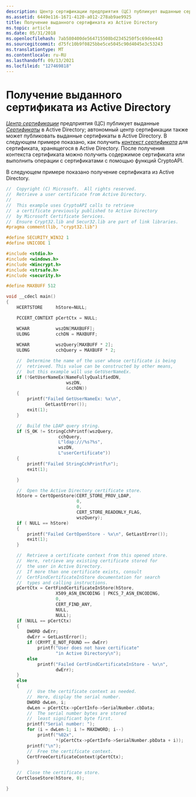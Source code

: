 ```yaml
---
description: Центр сертификации предприятия (ЦС) публикует выданные сертификаты в Active Directory; автономный центр сертификации также может публиковать выданные сертификаты в Active Directory.
ms.assetid: 6449e116-1671-4120-a012-278ab9ae9925
title: Получение выданного сертификата из Active Directory
ms.topic: article
ms.date: 05/31/2018
ms.openlocfilehash: 7ab580400de564715508bd2345250f5c69dee443
ms.sourcegitcommit: d75fc10b9f0825bbe5ce5045c90d4045e3c53243
ms.translationtype: MT
ms.contentlocale: ru-RU
ms.lasthandoff: 09/13/2021
ms.locfileid: "127469818"
---
```

# <a name="retrieving-an-issued-certificate-from-active-directory"></a>Получение выданного сертификата из Active Directory

[*Центр сертификации*](../secgloss/c-gly.md) предприятия (ЦС) публикует выданные [*Сертификаты*](../secgloss/c-gly.md) в Active Directory; автономный центр сертификации также может публиковать выданные сертификаты в Active Directory. В следующем примере показано, как получить [*контекст сертификата*](../secgloss/c-gly.md) для сертификата, хранящегося в Active Directory. После получения контекста сертификата можно получить содержимое сертификата или выполнить операции с сертификатами с помощью функций CryptoAPI.

В следующем примере показано получение сертификата из Active Directory.


```C++
//  Copyright (C) Microsoft.  All rights reserved.
//  Retrieve a user certificate from Active Directory.
//
//  This example uses CryptoAPI calls to retrieve 
//  a certificate previously published to Active Directory
//  by Microsoft Certificate Services.
//  Ensure Crypt32.lib and Secur32.lib are part of link libraries.
#pragma comment(lib, "crypt32.lib")

#define SECURITY_WIN32 1
#define UNICODE 1

#include <stdio.h>
#include <windows.h>
#include <Wincrypt.h>
#include <strsafe.h>
#include <security.h>

#define MAXBUFF 512

void __cdecl main()
{
    HCERTSTORE     hStore=NULL;

    PCCERT_CONTEXT pCertCtx = NULL;

    WCHAR          wszDN[MAXBUFF];
    ULONG          cchDN = MAXBUFF;
    
    WCHAR          wszQuery[MAXBUFF * 2];
    ULONG          cchQuery = MAXBUFF * 2;

    //  Determine the name of the user whose certificate is being
    //  retrieved. This value can be constructed by other means,
    //  but this example will use GetUserNameEx.
    if (!GetUserNameEx(NameFullyQualifiedDN,
                       wszDN,
                       &cchDN))
    {
        printf("Failed GetUserNameEx: %x\n",
               GetLastError());
        exit(1);
    }

    //  Build the LDAP query string.
    if (S_OK != StringCchPrintf(wszQuery,
                    cchQuery,
                    L"ldap:///%s?%s",
                    wszDN,
                    L"userCertificate"))
    {
        printf("Failed StringCchPrintf\n");
        exit(1);

    }

    //  Open the Active Directory certificate store.
    hStore = CertOpenStore(CERT_STORE_PROV_LDAP,
                           0,
                           0,
                           CERT_STORE_READONLY_FLAG,
                           wszQuery);
    if ( NULL == hStore)
    {
        printf("Failed CertOpenStore - %x\n", GetLastError());
        exit(1);
    }

    //  Retrieve a certificate context from this opened store.
    //  Here, retrieve any existing certificate stored for 
    //  the user in Active Directory.
    //  If more than one certificate exists, consult
    //  CertFindCertificateInStore documentation for search 
    //  types and calling instructions.
    pCertCtx = CertFindCertificateInStore(hStore,
                   X509_ASN_ENCODING | PKCS_7_ASN_ENCODING,
                   0,
                   CERT_FIND_ANY,
                   NULL,
                   NULL);
    if (NULL == pCertCtx)
    {
        DWORD dwErr;
        dwErr = GetLastError();
        if (CRYPT_E_NOT_FOUND == dwErr)
            printf("User does not have certificate"
                   "in Active Directory\n");
        else
            printf("Failed CertFindCertificateInStore - %x\n",
                   dwErr);
    }
    else
    {
        //  Use the certificate context as needed.
        //  Here, display the serial number.
        DWORD dwLen, i;
        dwLen = pCertCtx->pCertInfo->SerialNumber.cbData;
        //  The serial number bytes are stored
        //  least significant byte first.
        printf("Serial number: ");
        for (i = dwLen-1; i != MAXDWORD; i--)
            printf("%02x",
                   *(pCertCtx->pCertInfo->SerialNumber.pbData + i));
        printf("\n");
        //  Free the certificate context.
        CertFreeCertificateContext(pCertCtx);
    }

    //  Close the certificate store.
    CertCloseStore(hStore, 0);

}
```



 

 
